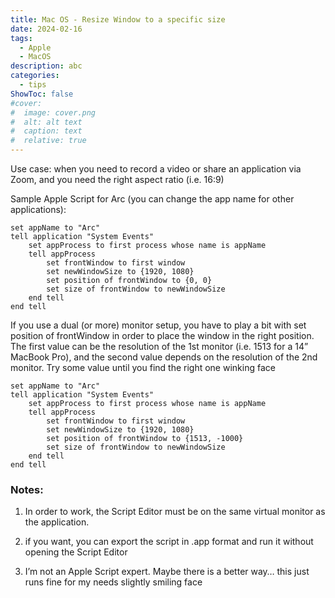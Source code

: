 ```yaml
---
title: Mac OS - Resize Window to a specific size
date: 2024-02-16
tags:
  - Apple
  - MacOS
description: abc
categories:
  - tips
ShowToc: false
#cover:
#  image: cover.png
#  alt: alt text
#  caption: text
#  relative: true
---
```

Use case: when you need to record a video or share an application via Zoom, and you need the right aspect ratio (i.e. 16:9)

Sample Apple Script for Arc (you can change the app name for other applications):

```applescript
set appName to "Arc"
tell application "System Events"
    set appProcess to first process whose name is appName
    tell appProcess
        set frontWindow to first window
        set newWindowSize to {1920, 1080}
        set position of frontWindow to {0, 0}
        set size of frontWindow to newWindowSize
    end tell
end tell
```

If you use a dual (or more) monitor setup, you have to play a bit with set position of frontWindow in order to place the window in the right position. The first value can be the resolution of the 1st monitor (i.e. 1513 for a 14” MacBook Pro), and the second value depends on the resolution of the 2nd monitor. Try some value until you find the right one winking face

```applescript
set appName to "Arc"
tell application "System Events"
    set appProcess to first process whose name is appName
    tell appProcess
        set frontWindow to first window
        set newWindowSize to {1920, 1080}
        set position of frontWindow to {1513, -1000}
        set size of frontWindow to newWindowSize
    end tell
end tell
```

### Notes:

1. In order to work, the Script Editor must be on the same virtual monitor as the application.

2. if you want, you can export the script in .app format and run it without opening the Script Editor

3. I’m not an Apple Script expert. Maybe there is a better way… this just runs fine for my needs slightly smiling face 